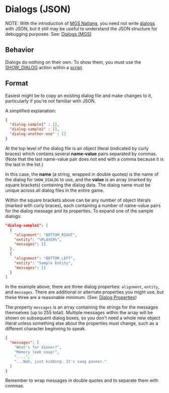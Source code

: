 # Dialogs (JSON)

NOTE: With the introduction of [MGS Natlang](mgs/mgs_natlang), you need not write [dialogs](dialogs) with JSON, but it still may be useful to understand the JSON structure for debugging purposes. See: [Dialogs (MGS)](mgs/dialogs_mgs)

## Behavior

Dialogs do nothing on their own. To show them, you must use the [SHOW_DIALOG](actions/SHOW_DIALOG) action within a [script](scripts).

## Format

Easiest might be to copy an existing dialog file and make changes to it, particularly if you're not familiar with JSON.

A simplified explanation:

```json
{
  "dialog-sample1" : [],
  "dialog-sample2" : [],
  "dialog-another-one" : []
}
```

At the top level of the dialog file is an object literal (indicated by curly braces) which contains several **name-value** pairs separated by commas. (Note that the last name-value pair does not end with a comma because it is the last in the list.)

In this case, the **name** (a string, wrapped in double quotes) is the name of the dialog for `SHOW_DIALOG` to use, and the **value** is an array (marked by square brackets) containing the dialog data. The dialog name must be unique across all dialog files in the entire game.

Within the square brackets above can be any number of object literals (marked with curly braces), each containing a number of name-value pairs for the dialog message and its properties. To expand one of the sample dialogs:

```json
"dialog-sample1": [
  {
    "alignment": "BOTTOM_RIGHT",
    "entity": "%PLAYER%",
    "messages": []
  },
  {
    "alignment": "BOTTOM_LEFT",
    "entity": "Sample Entity",
    "messages": []
  }
]
```

In the example above, there are three dialog properties: `alignment`, `entity`, and `messages`. There are additional or alternate properties you might use, but these three are a reasonable minimum. (See: [Dialog Properties](dialogs/dialog_properties))

The property `messages` is an array containing the strings for the messages themselves (up to 255 total). Multiple messages within the array will be shown on subsequent dialog boxes, so you don't need a whole new object literal unless something else about the properties must change, such as a different character beginning to speak.

```json
{
  "messages": [
    "What's for dinner?",
    "Memory leek soup!",
    "....",
    "...Nah, just kidding. It's saag paneer."
  ]
}
```

Remember to wrap messages in double quotes and to separate them with commas.
